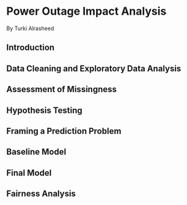 # Power Outage Impact Analysis
By Turki Alrasheed

## Introduction  

## Data Cleaning and Exploratory Data Analysis  

## Assessment of Missingness  

## Hypothesis Testing  

## Framing a Prediction Problem  

## Baseline Model  

## Final Model  

## Fairness Analysis  
